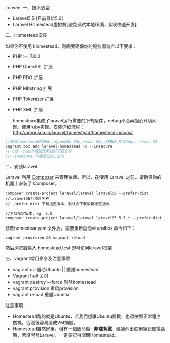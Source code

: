 To wen:
一、技术选型

- Laravel5.5 [目前最新5.6]
- Laravel Homestead虚拟机[避免调试本地环境，实现快速开发]

二、Homestead安装

   如果你不使用 Homestead，则需要确保你的服务器符合以下要求：

- PHP >= 7.0.0
- PHP OpenSSL 扩展
- PHP PDO 扩展
- PHP Mbstring 扩展
- PHP Tokenizer 扩展
- PHP XML 扩展

  homestead集成了laravel运行需要的所有条件，debug不必再担心环境问题。使用ruby实现。安装详细流程：http://oomusou.io/laravel/homestead/homestead-macos/

```php
//安装homestead时报错 ：OpenSSL SSL_read: SSL_ERROR_SYSCALL, errno 54
vagrant box add laravel/homestead -c --insecure  
//-c或--clean清除任何临时下载文件
//--insecure 不要验证SSL证书
```





二、安装laravel

Laravel 利用 [Composer](https://getcomposer.org/) 来管理依赖。所以，在使用 Laravel 之前，请确保你的机器上安装了 Composer。

 ```composer
composer create-project laravel/laravel laravel56 --prefer-dist
//laravel56为项目名称
//--prefer-dist 下载指定版本，默认会下载最新稳定版本

//下载指定版本，eg: 5.5
composer create-project laravel/laravel laravel55 5.5.* --prefer-dist

 ```

修改homestear.yaml文件后，需要重新启动vituralbox,命令如下：

```
vagrant provision && vagrant reload
```

然后浏览器输入 homestead.test 即可访问laravel框架



三、vagrant常用命令及注意事项

- vagrant up   启动Ubuntu || 重建homestead
- Vagrant halt  关机
- vagrant destroy —force   删除homestead
- vagrant provision  重启provision
- vagrant reload     重启Ubuntu

注意事项：

- Homestead跑的就是Ubuntu，若我們想讓Ubuntu關機，也須依照正常程序關機，否则很容易造成VM損毀。
- Homestead雖然好用，但有一個致命傷 : **非常耗電**，建議外出使用筆記型電腦時，若沒開發Laravel，一定要記得關閉Homestead。

